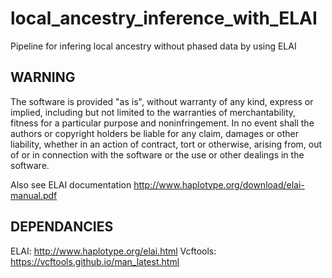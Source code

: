 # local_ancestry_inference_with_ELAI

Pipeline for infering local ancestry without phased data by using ELAI 

## WARNING

The software is provided "as is", without warranty of any kind, express or implied, including but not limited to the warranties of merchantability, fitness for a particular purpose and noninfringement. In no event shall the authors or copyright holders be liable for any claim, damages or other liability, whether in an action of contract, tort or otherwise, arising from, out of or in connection with the software or the use or other dealings in the software.

Also see ELAI documentation http://www.haplotype.org/download/elai-manual.pdf



## DEPENDANCIES

ELAI: http://www.haplotype.org/elai.html
Vcftools: https://vcftools.github.io/man_latest.html
